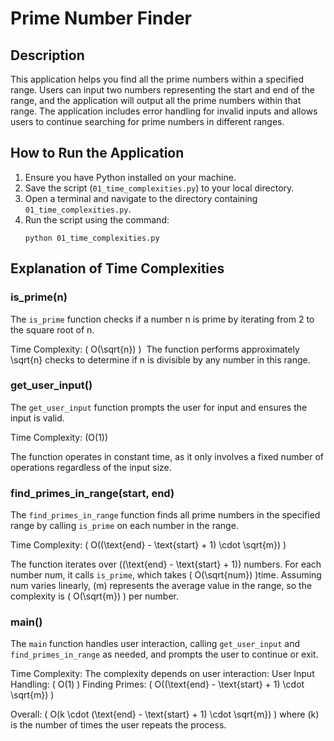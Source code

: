 # Prime Number Finder

## Description
This application helps you find all the prime numbers within a specified range. Users can input two numbers representing the start and end of the range, and the application will output all the prime numbers within that range. The application includes error handling for invalid inputs and allows users to continue searching for prime numbers in different ranges.

## How to Run the Application
1. Ensure you have Python installed on your machine.
2. Save the script (`01_time_complexities.py`) to your local directory.
3. Open a terminal and navigate to the directory containing `01_time_complexities.py`.
4. Run the script using the command:
   ```
   python 01_time_complexities.py
   ```


## Explanation of Time Complexities
### is_prime(n)

The ```is_prime``` function checks if a number n is prime by iterating from 2 to the square root of n.

Time Complexity: \( O(\sqrt{n}) \)
​
The function performs approximately \sqrt{n} checks to determine if n is divisible by any number in this range.

### get_user_input()

The ```get_user_input``` function prompts the user for input and ensures the input is valid.

Time Complexity: \(O(1)\)

The function operates in constant time, as it only involves a fixed number of operations regardless of the input size.

### find_primes_in_range(start, end)

The ```find_primes_in_range``` function finds all prime numbers in the specified range by calling ```is_prime``` on each number in the range.

Time Complexity: \( O((\text{end} - \text{start} + 1) \cdot \sqrt{m}) \)

The function iterates over \((\text{end} - \text{start} + 1)\) numbers.
For each number num, it calls ```is_prime```, which takes \( O(\sqrt{num}) \)time.
Assuming num varies linearly, \(m\) represents the average value in the range, so the complexity is \( O(\sqrt{m}) \) per number.

### main()
The ```main``` function handles user interaction, calling ```get_user_input``` and ```find_primes_in_range``` as needed, and prompts the user to continue or exit.

Time Complexity: The complexity depends on user interaction:
User Input Handling: \( O(1) \)
Finding Primes: \( O((\text{end} - \text{start} + 1) \cdot \sqrt{m}) \)

Overall: \( O(k \cdot (\text{end} - \text{start} + 1) \cdot \sqrt{m}) \) where \(k\) is the number of times the user repeats the process.